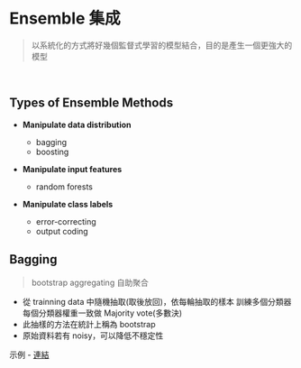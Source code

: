 # Ensemble 集成
> 以系統化的方式將好幾個監督式學習的模型結合，目的是產生一個更強大的模型

<br>

## Types of Ensemble Methods
+ **Manipulate data distribution**
  + bagging
  + boosting
  
+ **Manipulate input features**
  + random forests
  
+ **Manipulate class labels**
  + error-correcting
  + output coding

## Bagging
> bootstrap aggregating 自助聚合
+ 從 trainning data 中隨機抽取(取後放回)，依每輪抽取的樣本 訓練多個分類器  
  每個分類器權重一致做 Majority vote(多數決)
+ 此抽樣的方法在統計上稱為 bootstrap  
+ 原始資料若有 noisy，可以降低不穩定性

示例 - [連結](https://github.com/fuhsaio/BDLabNotes/blob/main/src/Bagging.pdf)




